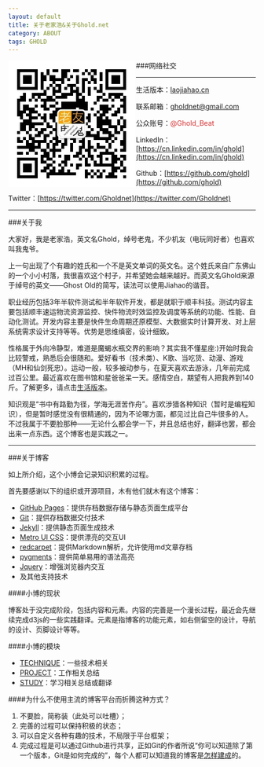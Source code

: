 ```yaml
---
layout: default
title: 关于老家浩&关于Ghold.net
category: ABOUT
tags: GHOLD
---
```


<div id="qrcode"><img src="assets/img/about/qrcode.jpg" /></div>

<style>
img {
    float:left;
    padding-right:10px
}

#qrcode {
    position:absolute;
}

#social {
    color:rgba(204, 0, 0,0.8)
}
</style>
![你好，我是啊浩](/assets/img/about/ghold.jpg "你好，我是啊浩")

###网络社交

---

生活版本：[laojiahao.cn](http://laojiahao.cn)

联系邮箱：<a href="Mailto:gholdnet@gmail.com">gholdnet@gmail.com</a>

公众账号：<span id="social">@Ghold_Beat</span>

LinkedIn：[https://cn.linkedin.com/in/ghold](https://cn.linkedin.com/in/ghold)

Github：[https://github.com/ghold](https://github.com/ghold)

Twitter：[https://twitter.com/Gholdnet](https://twitter.com/Gholdnet)

---
###关于我

大家好，我是老家浩，英文名Ghold，绰号老鬼，不少机友（电玩同好者）也喜欢叫我鬼爷。

上一句出现了个有趣的姓氏和一个不是英文单词的英文名。这个姓氏来自广东佛山的一个小小村落，我很喜欢这个村子，并希望她会越来越好。而英文名Ghold来源于绰号的英文——Ghost Old的简写，读法可以使用Jiahao的谐音。

职业经历包括3年半软件测试和半年软件开发，都是就职于顺丰科技。测试内容主要包括顺丰速运物流资源监控、快件物流时效监控及调度等系统的功能、性能、自动化测试。开发内容主要是快件生命周期还原模型、大数据实时计算开发、对上层系统需求设计支持等等。优势是思维缜密，设计细致。

性格属于外向冷静型，难道是魔蝎水瓶交界的影响？其实我不懂星座:)开始时我会比较警戒，熟悉后会很随和。爱好看书（技术类）、K歌、当吃货、动漫、游戏（MH和仙剑死忠）。运动一般，较多被动参与，在夏天喜欢去游泳，几年前完成过百公里。最近喜欢在图书馆和星爸爸呆一天。感情空白，期望有人把我养到140斤。了解更多，请点击[生活版本](http://laojiahao.cn)。

知识观是“书中有路勤为径，学海无涯苦作舟”。喜欢涉猎各种知识（暂时是编程知识），但是暂时感觉没有很精通的，因为不论哪方面，都见过比自己牛很多的人。不过我属于不要脸那种——无论什么都会学一下，并且总结也好，翻译也罢，都会出来一点东西。这个博客也是实践之一。

---
###关于博客

如上所介绍，这个小博会记录知识积累的过程。

首先要感谢以下的组织或开源项目，木有他们就木有这个博客：

* [GitHub Pages](https://pages.github.com/)：提供存档数据存储与静态页面生成平台
* [Git](http://git-scm.com/)：提供存档数据交付技术
* [Jekyll](http://jekyllrb.com/)：提供静态页面生成技术
* [Metro UI CSS](http://metroui.org.ua/)：提供漂亮的交互UI
* [redcarpet](https://github.com/vmg/redcarpet)：提供Markdown解析，允许使用md文章存档
* [pygments](http://pygments.org/)：提供简单易用的语法高亮
* [Jquery](https://jquery.org/)：增强浏览器内交互
* 及其他支持技术

####小博的现状

博客处于没完成阶段，包括内容和元素。内容的完善是一个漫长过程，最近会先继续完成d3js的一些实践翻译。元素是指博客的功能元素，如右侧留空的设计，导航的设计、页脚设计等等。

####小博的模块

* [TECHNIQUE](./map.html#TECHNIQUE)：一些技术相关
* [PROJECT](./map.html#PROJECT)：工作相关总结
* [STUDY](./map.html#STUDY)：学习相关总结或翻译

####为什么不使用主流的博客平台而折腾这种方式？

1. 不要脸，简称装（此处可以吐槽）；
2. 完善的过程可以保持积极的状态；
3. 可以自定义各种有趣的技术，不局限于平台框架；
4. 完成过程是可以通过Github进行共享，正如Git的作者所说“你可以知道除了第一个版本，Git是如何完成的”，每个人都可以知道我的博客是[怎样建成](https://github.com/ghold/ghold.github.io)的。
